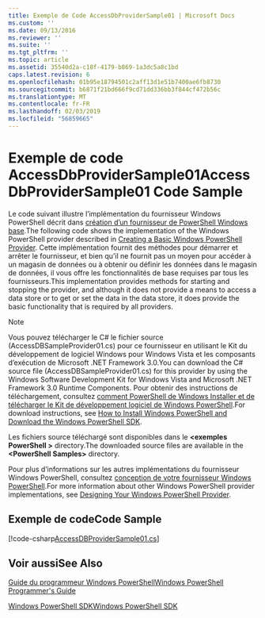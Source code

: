```yaml
---
title: Exemple de Code AccessDbProviderSample01 | Microsoft Docs
ms.custom: ''
ms.date: 09/13/2016
ms.reviewer: ''
ms.suite: ''
ms.tgt_pltfrm: ''
ms.topic: article
ms.assetid: 35540d2a-c18f-4179-b869-1a3dc5a8c1bd
caps.latest.revision: 6
ms.openlocfilehash: 01b95e18794501c2aff13d1e51b7400ae6fb8730
ms.sourcegitcommit: b6871f21bd666f9cd71dd336bb3f844cf472b56c
ms.translationtype: MT
ms.contentlocale: fr-FR
ms.lasthandoff: 02/03/2019
ms.locfileid: "56859665"
---
```

# <a name="accessdbprovidersample01-code-sample"></a><span data-ttu-id="9e2d5-102">Exemple de code AccessDbProviderSample01</span><span class="sxs-lookup"><span data-stu-id="9e2d5-102">AccessDbProviderSample01 Code Sample</span></span>

<span data-ttu-id="9e2d5-103">Le code suivant illustre l’implémentation du fournisseur Windows PowerShell décrit dans [création d’un fournisseur de PowerShell Windows base](./creating-a-basic-windows-powershell-provider.md).</span><span class="sxs-lookup"><span data-stu-id="9e2d5-103">The following code shows the implementation of the Windows PowerShell provider described in [Creating a Basic Windows PowerShell Provider](./creating-a-basic-windows-powershell-provider.md).</span></span> <span data-ttu-id="9e2d5-104">Cette implémentation fournit des méthodes pour démarrer et arrêter le fournisseur, et bien qu’il ne fournit pas un moyen pour accéder à un magasin de données ou à obtenir ou définir les données dans le magasin de données, il vous offre les fonctionnalités de base requises par tous les fournisseurs.</span><span class="sxs-lookup"><span data-stu-id="9e2d5-104">This implementation provides methods for starting and stopping the provider, and although it does not provide a means to access a data store or to get or set the data in the data store, it does provide the basic functionality that is required by all providers.</span></span>

> [!NOTE]
> <span data-ttu-id="9e2d5-105">Vous pouvez télécharger le C# le fichier source (AccessDBSampleProvider01.cs) pour ce fournisseur en utilisant le Kit du développement de logiciel Windows pour Windows Vista et les composants d’exécution de Microsoft .NET Framework 3.0.</span><span class="sxs-lookup"><span data-stu-id="9e2d5-105">You can download the C# source file (AccessDBSampleProvider01.cs) for this provider by using the Windows Software Development Kit for Windows Vista and Microsoft .NET Framework 3.0 Runtime Components.</span></span> <span data-ttu-id="9e2d5-106">Pour obtenir des instructions de téléchargement, consultez [comment PowerShell de Windows Installer et de télécharger le Kit de développement logiciel de Windows PowerShell](/powershell/developer/installing-the-windows-powershell-sdk).</span><span class="sxs-lookup"><span data-stu-id="9e2d5-106">For download instructions, see [How to Install Windows PowerShell and Download the Windows PowerShell SDK](/powershell/developer/installing-the-windows-powershell-sdk).</span></span>
>
> <span data-ttu-id="9e2d5-107">Les fichiers source téléchargé sont disponibles dans le  **\<exemples PowerShell >** directory.</span><span class="sxs-lookup"><span data-stu-id="9e2d5-107">The downloaded source files are available in the **\<PowerShell Samples>** directory.</span></span>
>
> <span data-ttu-id="9e2d5-108">Pour plus d’informations sur les autres implémentations du fournisseur Windows PowerShell, consultez [conception de votre fournisseur Windows PowerShell](./designing-your-windows-powershell-provider.md).</span><span class="sxs-lookup"><span data-stu-id="9e2d5-108">For more information about other Windows PowerShell provider implementations, see [Designing Your Windows PowerShell Provider](./designing-your-windows-powershell-provider.md).</span></span>

## <a name="code-sample"></a><span data-ttu-id="9e2d5-109">Exemple de code</span><span class="sxs-lookup"><span data-stu-id="9e2d5-109">Code Sample</span></span>

[!code-csharp[AccessDBProviderSample01.cs](../../powershell-sdk-samples/SDK-2.0/csharp/AccessDBProviderSample01/AccessDBProviderSample01.cs#L11-L30 "AccessDBProviderSample01.cs")]

## <a name="see-also"></a><span data-ttu-id="9e2d5-110">Voir aussi</span><span class="sxs-lookup"><span data-stu-id="9e2d5-110">See Also</span></span>

[<span data-ttu-id="9e2d5-111">Guide du programmeur Windows PowerShell</span><span class="sxs-lookup"><span data-stu-id="9e2d5-111">Windows PowerShell Programmer's Guide</span></span>](./windows-powershell-programmer-s-guide.md)

[<span data-ttu-id="9e2d5-112">Windows PowerShell SDK</span><span class="sxs-lookup"><span data-stu-id="9e2d5-112">Windows PowerShell SDK</span></span>](../windows-powershell-reference.md)
